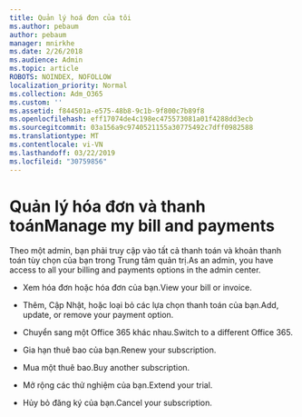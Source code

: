 ```yaml
---
title: Quản lý hoá đơn của tôi
ms.author: pebaum
author: pebaum
manager: mnirkhe
ms.date: 2/26/2018
ms.audience: Admin
ms.topic: article
ROBOTS: NOINDEX, NOFOLLOW
localization_priority: Normal
ms.collection: Adm_O365
ms.custom: ''
ms.assetid: f844501a-e575-48b8-9c1b-9f800c7b89f8
ms.openlocfilehash: eff17074de4c198ec475573081a01f4288dd3ecb
ms.sourcegitcommit: 03a156a9c9740521155a30775492c7dff0982588
ms.translationtype: MT
ms.contentlocale: vi-VN
ms.lasthandoff: 03/22/2019
ms.locfileid: "30759856"
---
```

# <a name="manage-my-bill-and-payments"></a><span data-ttu-id="81599-102">Quản lý hóa đơn và thanh toán</span><span class="sxs-lookup"><span data-stu-id="81599-102">Manage my bill and payments</span></span>

<span data-ttu-id="81599-103">Theo một admin, bạn phải truy cập vào tất cả thanh toán và khoản thanh toán tùy chọn của bạn trong Trung tâm quản trị.</span><span class="sxs-lookup"><span data-stu-id="81599-103">As an admin, you have access to all your billing and payments options in the admin center.</span></span>
  
- <span data-ttu-id="81599-104">Xem hóa đơn hoặc hóa đơn của bạn.</span><span class="sxs-lookup"><span data-stu-id="81599-104">View your bill or invoice.</span></span>
    
- <span data-ttu-id="81599-105">Thêm, Cập Nhật, hoặc loại bỏ các lựa chọn thanh toán của bạn.</span><span class="sxs-lookup"><span data-stu-id="81599-105">Add, update, or remove your payment option.</span></span>
    
- <span data-ttu-id="81599-106">Chuyển sang một Office 365 khác nhau.</span><span class="sxs-lookup"><span data-stu-id="81599-106">Switch to a different Office 365.</span></span>
    
- <span data-ttu-id="81599-107">Gia hạn thuê bao của bạn.</span><span class="sxs-lookup"><span data-stu-id="81599-107">Renew your subscription.</span></span>
    
- <span data-ttu-id="81599-108">Mua một thuê bao.</span><span class="sxs-lookup"><span data-stu-id="81599-108">Buy another subscription.</span></span>
    
- <span data-ttu-id="81599-109">Mở rộng các thử nghiệm của bạn.</span><span class="sxs-lookup"><span data-stu-id="81599-109">Extend your trial.</span></span>
    
- <span data-ttu-id="81599-110">Hủy bỏ đăng ký của bạn.</span><span class="sxs-lookup"><span data-stu-id="81599-110">Cancel your subscription.</span></span>
    

